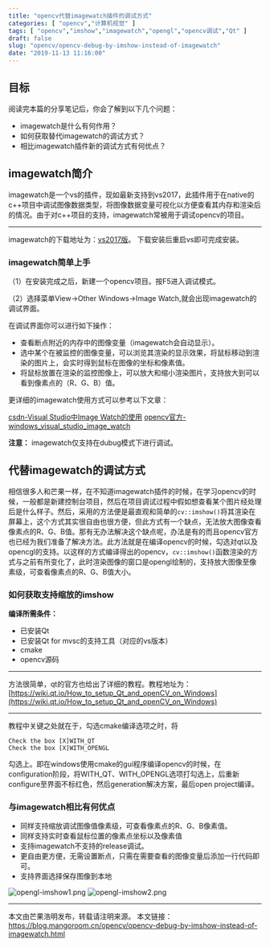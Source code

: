 ```yaml
---
title: "opencv代替imagewatch插件的调试方式"
categories: [ "opencv","计算机视觉" ]
tags: [ "opencv","imshow","imagewatch","opengl","opencv调试","Qt" ]
draft: false
slug: "opencv/opencv-debug-by-imshow-instead-of-imagewatch"
date: "2019-11-13 11:16:00"
---
```


## 目标

阅读完本篇的分享笔记后，你会了解到以下几个问题：

- imagewatch是什么有何作用？
- 如何获取替代imagewatch的调试方式？
- 相比imagewatch插件新的调试方式有何优点？

## imagewatch简介

imagewatch是一个vs的插件，现如最新支持到vs2017，此插件用于在native的c++项目中调试图像数据类型，将图像数据变量可视化以方便查看其内存和渲染后的情况。由于对c++项目的支持，imagewatch常被用于调试opencv的项目。

--- 

imagewatch的下载地址为：[vs2017版](https://marketplace.visualstudio.com/items?itemName=VisualCPPTeam.ImageWatch2017)。
下载安装后重启vs即可完成安装。

### imagewatch简单上手

（1）在安装完成之后，新建一个opencv项目。按F5进入调试模式。

（2）选择菜单View->Other Windows->Image Watch,就会出现imagewatch的调试界面。

在调试界面你可以进行如下操作：
 - 查看断点附近的内存中的图像变量（imagewatch会自动显示）。
 - 选中某个在被监控的图像变量，可以浏览其渲染的显示效果，将鼠标移动到渲染的图片上，会实时得到鼠标在图像的坐标和像素值。
 - 将鼠标放置在渲染的监控图像上，可以放大和缩小渲染图片，支持放大到可以看到像素点的（R、G、B）值。

 更详细的imagewatch使用方式可以参考以下文章：

 [csdn-Visual Studio中Image Watch的使用](https://blog.csdn.net/qianqing13579/article/details/45970197)
 [opencv官方-windows_visual_studio_image_watch](https://docs.opencv.org/2.4/doc/tutorials/introduction/windows_visual_studio_image_watch/windows_visual_studio_image_watch.html)

**注意：** imagewatch仅支持在dubug模式下进行调试。


## 代替imagewatch的调试方式

相信很多人和芒果一样，在不知道imagewatch插件的时候，在学习opencv的时候，一般都是新建控制台项目，然后在项目调试过程中假如想查看某个图片经处理后是什么样子。然后，采用的方法便是最直观和简单的```cv::imshow()```将其渲染在屏幕上，这个方式其实很自由也很方便，但此方式有一个缺点，无法放大图像查看像素点的R、G、B值。那有无办法解决这个缺点呢，办法是有的而且opencv官方也已经为我们准备了解决方法。此方法就是在编译opencv的时候，勾选对qt以及opencgl的支持。以这样的方式编译得出的opencv，```cv::imshow()```函数渲染的方式与之前有所变化了，此时渲染图像的窗口是opengl绘制的，支持放大图像至像素级，可查看像素点的R、G、B值大小。


### 如何获取支持缩放的imshow

**编译所需条件：**

- 已安装Qt
- 已安装Qt for mvsc的支持工具（对应的vs版本）
- cmake
- opencv源码

---

方法很简单，qt的官方也给出了详细的教程。教程地址为：[https://wiki.qt.io/How_to_setup_Qt_and_openCV_on_Windows](https://wiki.qt.io/How_to_setup_Qt_and_openCV_on_Windows)

---

教程中关键之处就在于，勾选cmake编译选项之时，将

```
Check the box [X]WITH_QT
Check the box [X]WITH_OPENGL
```
勾选上。即在windows使用cmake的gui程序编译opencv的时候，在configuration阶段，将WITH_QT、WITH_OPENGL选项打勾选上，后重新configure至界面不标红色，然后generation解决方案，最后open project编译。


### 与imagewatch相比有何优点

- 同样支持缩放调试图像值像素级，可查看像素点的R、G、B像素值。
- 同样支持实时查看鼠标位置的像素点坐标以及像素值
- 支持imagewatch不支持的release调试。
- 更自由更方便，无需设置断点，只需在需要查看的图像变量后添加一行代码即可。
- 支持界面选择保存图像到本地

![opengl-imshow1.png][1]
![opengl-imshow2.png][2]

---

本文由芒果浩明发布，转载请注明来源。
本文链接：https://blog.mangoroom.cn/opencv/opencv-debug-by-imshow-instead-of-imagewatch.html

  [1]: https://mangoroom.cn/usr/uploads/2019/11/322310943.png
  [2]: https://mangoroom.cn/usr/uploads/2019/11/3536942200.png